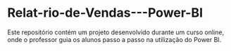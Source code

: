 # Relat-rio-de-Vendas---Power-BI
Este repositório contém um projeto desenvolvido durante um curso online, onde o professor guia os alunos passo a passo na utilização do Power BI.
